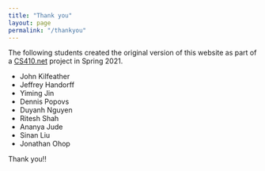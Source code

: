 ```yaml
---
title: "Thank you"
layout: page
permalink: "/thankyou"
---
```


The following students created the original version of this website as part of a <a href="https://cs410.net" target=_blank>CS410.net</a> project in Spring 2021.

* John Kilfeather
* Jeffrey Handorff
* Yiming Jin
* Dennis Popovs
* Duyanh Nguyen
* Ritesh Shah
* Ananya Jude
* Sinan Liu
* Jonathan Ohop

Thank you!!